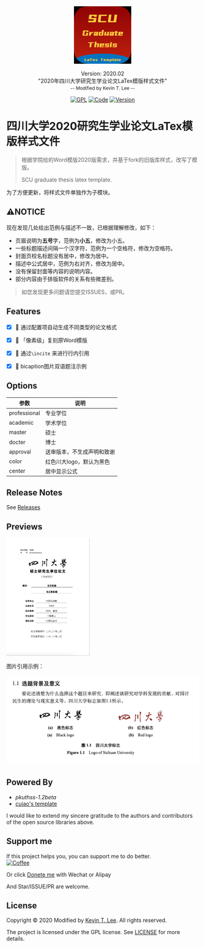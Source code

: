 <div align="center"><img style="display:inline-block" width='150' src="./assets/icon.png"/><p>
    <span style="font-size: 14px">Version: 2020.02</span><br>
    <span>"2020年四川大学研究生学业论文LaTex模版样式文件"</span><br>
    <span style="font-size: 12px;color= #95dafc">-- Modified by <a>Kevin T. Lee</a> --</span>
    </p>
   <a href="./License"><img alt="GPL" src="https://img.shields.io/badge/LICENSE%20-GPL-green.svg?longCache=true&style=for-the-badge"></a>
        <a href="http://lidengju.com"><img alt="Code" src="https://img.shields.io/badge/Code%20with-Love-red.svg?longCache=true&style=for-the-badge"></a>
    <a href="https://github.com/kevinleeex/scu_thesis_2020"><img alt="Version" src="https://img.shields.io/badge/Version-2020.2-blue.svg?longCache=true&style=for-the-badge"></a>
</div>





# 四川大学2020研究生学业论文LaTex模版样式文件

> 根据学院给的Word模版2020版需求，并基于fork的旧版库样式，改写了模版。
>
> SCU graduate thesis latex template.

为了方便更新，将样式文件单独作为子模块。

## :warning:NOTICE

现在发现几处给出范例与描述不一致，已根据理解修改，如下：

- 页眉说明为**五号**字，范例为**小五**，修改为小五。
- 一些标题描述间隔一个汉字符，范例为一个空格符，修改为空格符。
- 封面页校名标题没有居中，修改为居中。
- 描述中公式居中，范例为右对齐，修改为居中。
- 没有保留封面等内容的说明内容。
- 部分内容由于排版软件的关系有些微差别。

> 如您发现更多问题请您提交ISSUES，或PR。

## Features

- [x] 🍞 通过配置项自动生成不同类型的论文格式
- [x] 🍔 「像素级」复刻原Word模版
- [x] :beer:  通过```\incite``` 来进行行内引用
- [x] :apple: bicaption图片双语题注示例


## Options

| 参数         | 说明                       |
| ------------ | -------------------------- |
| professional | 专业学位                   |
| academic     | 学术学位                   |
| master       | 硕士                       |
| docter       | 博士                       |
| approval     | 送审版本，不生成声明和致谢 |
| color        | 红色川大logo，默认为黑色   |
| center       | 居中显示公式       |

## Release Notes

See [Releases](https://github.com/kevinleeex/scu_thesis_2020/releases)

## Previews
<img src="./assets/screenshot.png" alt="Screenshot" style="zoom:30%;" />

图片引用示例：

![image-20200219150627160](assets/includegraphics.png)

## Powered By

- *pkuthss-1.2beta* 
- [cuiao's template](https://github.com/cuiao/SCU_ThesisDissertation_LaTeXTemplate)

I would like to extend my sincere gratitude to the authors and contributors of the open source libraries above.

## Support me

If this project helps you, you can support me to do better.  
<a href="https://paypal.me/kevinleeex"><img alt="Coffee" src="https://img.shields.io/badge/PayPal_me_a-Coffee-7A501E.svg?longCache=true&style=for-the-badge"></a>

Or click <a href="http://lidengju.com/donate">Donete me</a> with Wechat or Alipay

And Star/ISSUE/PR are welcome.

## License

Copyright © 2020 Modified by [Kevin T. Lee](http://lidengju.com). All rights reserved. 

The project is licensed under the GPL license. See [LICENSE](./License/) for more details.
